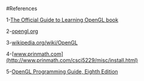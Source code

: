 #References

1-[The Official Guide to Learning OpenGL book](http://www.glprogramming.com/red/chapter01.html)

2-[opengl.org](https://www.opengl.org)

3-[wikipedia.org/wiki/OpenGL](https://en.wikipedia.org/wiki/OpenGL)

4-[www.prinmath.com](http://www.prinmath.com/csci5229/misc/install.html)

5-[OpenGL Programming Guide, Eighth Edition](http://www.ics.uci.edu/~gopi/CS211B/opengl_programming_guide_8th_edition.pdf)

